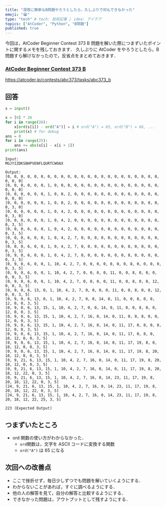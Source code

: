 ```yaml
---
title: "深夜に簡単なB問題やろうとしたら，久しぶりで何もできなかった"
emoji: "😭"
type: "tech" # tech: 技術記事 / idea: アイデア
topics: ["AtCoder", "Python", "B問題"]
published: true
---
```


今回は，AtCoder Beginner Contest 373 B 問題を解いた際につまずいたポイントに関するメモを残しておきます．
久しぶりに AtCoder をやろうとしたら，B 問題すら解けなかったので，反省点をまとめておきます．

### [AtCoder Beginner Contest 373 B](https://atcoder.jp/contests/abc373/tasks/abc373_b)

https://atcoder.jp/contests/abc373/tasks/abc373_b

## 回答

```python
s = input()

x = [0] * 26
for i in range(26):
    x[ord(s[i]) - ord("A")] = i # ord("A") = 65, ord("B") = 66, ...
    print(x) # for debug
ans = 0
for i in range(25):
    ans += abs(x[i] - x[i + 1])
print(ans)
```

```plaintext
Input:
MGJYIZDKSBHPVENFLQURTCWOAX

Output:
[0, 0, 0, 0, 0, 0, 0, 0, 0, 0, 0, 0, 0, 0, 0, 0, 0, 0, 0, 0, 0, 0, 0, 0, 0, 0]
[0, 0, 0, 0, 0, 0, 1, 0, 0, 0, 0, 0, 0, 0, 0, 0, 0, 0, 0, 0, 0, 0, 0, 0, 0, 0]
[0, 0, 0, 0, 0, 0, 1, 0, 0, 2, 0, 0, 0, 0, 0, 0, 0, 0, 0, 0, 0, 0, 0, 0, 0, 0]
[0, 0, 0, 0, 0, 0, 1, 0, 0, 2, 0, 0, 0, 0, 0, 0, 0, 0, 0, 0, 0, 0, 0, 0, 3, 0]
[0, 0, 0, 0, 0, 0, 1, 0, 4, 2, 0, 0, 0, 0, 0, 0, 0, 0, 0, 0, 0, 0, 0, 0, 3, 0]
[0, 0, 0, 0, 0, 0, 1, 0, 4, 2, 0, 0, 0, 0, 0, 0, 0, 0, 0, 0, 0, 0, 0, 0, 3, 5]
[0, 0, 0, 6, 0, 0, 1, 0, 4, 2, 0, 0, 0, 0, 0, 0, 0, 0, 0, 0, 0, 0, 0, 0, 3, 5]
[0, 0, 0, 6, 0, 0, 1, 0, 4, 2, 7, 0, 0, 0, 0, 0, 0, 0, 0, 0, 0, 0, 0, 0, 3, 5]
[0, 0, 0, 6, 0, 0, 1, 0, 4, 2, 7, 0, 0, 0, 0, 0, 0, 0, 8, 0, 0, 0, 0, 0, 3, 5]
[0, 9, 0, 6, 0, 0, 1, 0, 4, 2, 7, 0, 0, 0, 0, 0, 0, 0, 8, 0, 0, 0, 0, 0, 3, 5]
[0, 9, 0, 6, 0, 0, 1, 10, 4, 2, 7, 0, 0, 0, 0, 0, 0, 0, 8, 0, 0, 0, 0, 0, 3, 5]
[0, 9, 0, 6, 0, 0, 1, 10, 4, 2, 7, 0, 0, 0, 0, 11, 0, 0, 8, 0, 0, 0, 0, 0, 3, 5]
[0, 9, 0, 6, 0, 0, 1, 10, 4, 2, 7, 0, 0, 0, 0, 11, 0, 0, 8, 0, 0, 12, 0, 0, 3, 5]
[0, 9, 0, 6, 13, 0, 1, 10, 4, 2, 7, 0, 0, 0, 0, 11, 0, 0, 8, 0, 0, 12, 0, 0, 3, 5]
[0, 9, 0, 6, 13, 0, 1, 10, 4, 2, 7, 0, 0, 14, 0, 11, 0, 0, 8, 0, 0, 12, 0, 0, 3, 5]
[0, 9, 0, 6, 13, 15, 1, 10, 4, 2, 7, 0, 0, 14, 0, 11, 0, 0, 8, 0, 0, 12, 0, 0, 3, 5]
[0, 9, 0, 6, 13, 15, 1, 10, 4, 2, 7, 16, 0, 14, 0, 11, 0, 0, 8, 0, 0, 12, 0, 0, 3, 5]
[0, 9, 0, 6, 13, 15, 1, 10, 4, 2, 7, 16, 0, 14, 0, 11, 17, 0, 8, 0, 0, 12, 0, 0, 3, 5]
[0, 9, 0, 6, 13, 15, 1, 10, 4, 2, 7, 16, 0, 14, 0, 11, 17, 0, 8, 0, 18, 12, 0, 0, 3, 5]
[0, 9, 0, 6, 13, 15, 1, 10, 4, 2, 7, 16, 0, 14, 0, 11, 17, 19, 8, 0, 18, 12, 0, 0, 3, 5]
[0, 9, 0, 6, 13, 15, 1, 10, 4, 2, 7, 16, 0, 14, 0, 11, 17, 19, 8, 20, 18, 12, 0, 0, 3, 5]
[0, 9, 21, 6, 13, 15, 1, 10, 4, 2, 7, 16, 0, 14, 0, 11, 17, 19, 8, 20, 18, 12, 0, 0, 3, 5]
[0, 9, 21, 6, 13, 15, 1, 10, 4, 2, 7, 16, 0, 14, 0, 11, 17, 19, 8, 20, 18, 12, 22, 0, 3, 5]
[0, 9, 21, 6, 13, 15, 1, 10, 4, 2, 7, 16, 0, 14, 23, 11, 17, 19, 8, 20, 18, 12, 22, 0, 3, 5]
[24, 9, 21, 6, 13, 15, 1, 10, 4, 2, 7, 16, 0, 14, 23, 11, 17, 19, 8, 20, 18, 12, 22, 0, 3, 5]
[24, 9, 21, 6, 13, 15, 1, 10, 4, 2, 7, 16, 0, 14, 23, 11, 17, 19, 8, 20, 18, 12, 22, 25, 3, 5]

223 (Expected Output)
```

## つまずいたところ

- ord 関数の使い方がわからなかった．
  - `ord`関数は，文字を ASCII コードに変換する関数
  - `ord("A")` は 65 になる

## 次回への改善点

- ここで挫折せず，毎日少しずつでも問題を解いていくようにする．
- わからないことがあれば，すぐに調べるようにする．
- 他の人の解答を見て，自分の解答と比較するようにする．
- できなかった問題は，アウトプットとして残すようにする．
